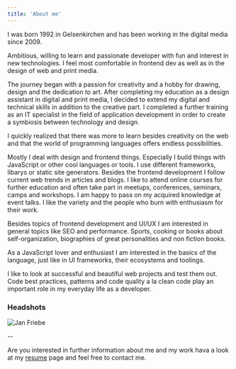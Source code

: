 ```yaml
---
title: 'About me'
---
```


I was born 1992 in Gelsenkirchen and has been working in the digital media since 2009.  

Ambitious, willing to learn and passionate developer with fun and interest in new technologies. I feel most comfortable in frontend dev as well as in the design of web and print media.

The journey began with a passion for creativity and a hobby for drawing, design and the dedication to art. After completing my education as a design assistant in digital and print media, I decided to extend my digital and technical skills in addition to the creative part. I completed a further training as an IT specialist in the field of application development in order to create a symbiosis between technology and design.

I quickly realized that there was more to learn besides creativity on the web and that the world of programming languages offers endless possibilities.

Mostly I deal with design and frontend things. Especially I build things with JavaScript or other cool languages or tools. I use different frameworks, libarys or static site generators. Besides the frontend development I follow current web trends in articles and blogs. I like to attend online courses for further education and often take part in meetups, conferences, seminars, camps and workshops. I am happy to pass on my acquired knowledge at event talks. I like the variety and the people who burn with enthusiasm for their work.

Besides topics of frontend development and UI/UX I am interested in general topics like SEO and performance. Sports, cooking or books about self-organization, biographies of great personalities and non fiction books.

As a JavaScript lover and enthusiast I am interested in the basics of the language, just like in UI frameworks, their ecosystems and toolings.

I like to look at successful and beautiful web projects and test them out. Code best practices, patterns and code quality a la clean code play an important role in my everyday life as a developer.

### Headshots
![Jan Friebe](/assets/img/avatar.png)

--

Are you interested in further information about me and my work hava a look at my [resume](https://resume.jan-friebe.de) page and feel free to contact me.